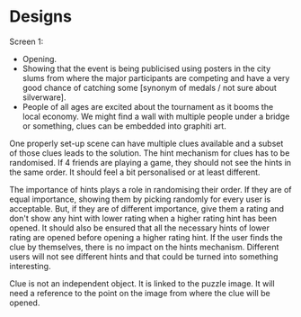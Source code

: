 # Designs

Screen 1: 

* Opening.
* Showing that the event is being publicised using posters in the city slums from where the major participants are competing and have a very good chance of catching some \[synonym of medals / not sure about silverware\]. 
* People of all ages are excited about the tournament as it booms the local economy. We might find a wall with multiple people under a bridge or something, clues can be embedded into graphiti art.

One properly set-up scene can have multiple clues available and a subset of those clues leads to the solution. The hint mechanism for clues has to be randomised. If 4 friends are playing a game, they should not see the hints in the same order. It should feel a bit personalised or at least different. 

The importance of hints plays a role in randomising their order. If they are of equal importance, showing them by picking randomly for every user is acceptable. But, if they are of different importance, give them a rating and don't show any hint with lower rating when a higher rating hint has been opened. It should also be ensured that all the necessary hints of lower rating are opened before opening a higher rating hint. If the user finds the clue by themselves, there is no impact on the hints mechanism. Different users will not see different hints and that could be turned into something interesting.

Clue is not an independent object. It is linked to the puzzle image. It will need a reference to the point on the image from where the clue will be opened.

